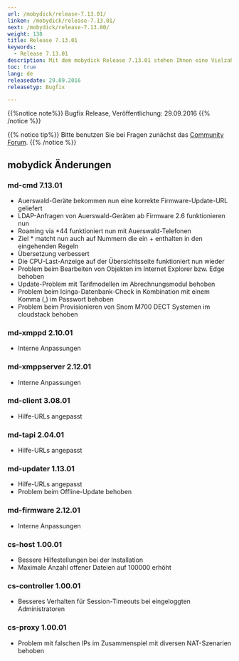 ```yaml
---
url: /mobydick/release-7.13.01/
linken: /mobydick/release-7.13.01/
next: /mobydick/release-7.13.00/
weight: 138
title: Release 7.13.01
keywords:
  - Release 7.13.01
description: Mit dem mobydick Release 7.13.01 stehen Ihnen eine Vielzahl an neuen Funtionen zur Verfügung.
toc: true
lang: de
releasedate: 29.09.2016
releasetyp: Bugfix

---
```


{{%notice note%}}
Bugfix Release, Veröffentlichung: 29.09.2016
{{% /notice %}}

{{% notice tip%}}
Bitte benutzen Sie bei Fragen zunächst das [Community Forum](http://community.pascom.net/forum.php "Zu unserem Forum").
{{% /notice %}}

## mobydick Änderungen

### md-cmd 7.13.01

* Auerswald-Geräte bekommen nun eine korrekte Firmware-Update-URL geliefert
* LDAP-Anfragen von Auerswald-Geräten ab Firmware 2.6 funktionieren nun
* Roaming via \*44 funktioniert nun mit Auerswald-Telefonen
* Ziel * matcht nun auch auf Nummern die ein + enthalten in den eingehenden Regeln
* Übersetzung verbessert
* Die CPU-Last-Anzeige auf der Übersichtsseite funktioniert nun wieder
* Problem beim Bearbeiten von Objekten im Internet Explorer bzw. Edge behoben
* Update-Problem mit Tarifmodellen im Abrechnungsmodul behoben
* Problem beim Icinga-Datenbank-Check in Kombination mit einem Komma (,) im Passwort behoben
* Problem beim Provisionieren von Snom M700 DECT Systemen im cloudstack behoben

### md-xmppd 2.10.01

* Interne Anpassungen

### md-xmppserver 2.12.01

* Interne Anpassungen

### md-client 3.08.01

* Hilfe-URLs angepasst

### md-tapi 2.04.01

* Hilfe-URLs angepasst

### md-updater 1.13.01

* Hilfe-URLs angepasst
* Problem beim Offline-Update behoben

### md-firmware 2.12.01

* Interne Anpassungen

### cs-host 1.00.01

* Bessere Hilfestellungen bei der Installation
* Maximale Anzahl offener Dateien auf 100000 erhöht

### cs-controller 1.00.01

* Besseres Verhalten für Session-Timeouts bei eingeloggten Administratoren


### cs-proxy 1.00.01

* Problem mit falschen IPs im Zusammenspiel mit diversen NAT-Szenarien behoben
